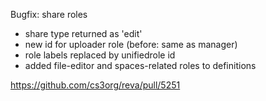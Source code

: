 Bugfix: share roles

- share type returned as 'edit'
- new id for uploader role (before: same as manager)
- role labels replaced by unifiedrole id
- added file-editor and spaces-related roles to definitions

https://github.com/cs3org/reva/pull/5251
